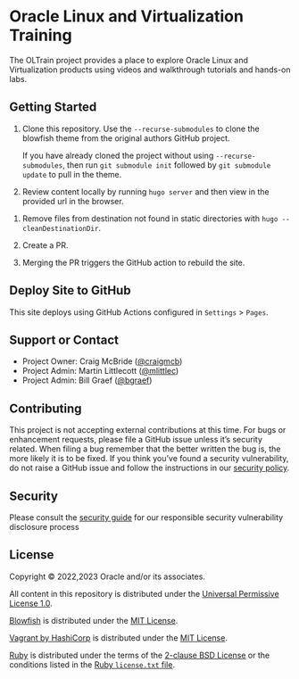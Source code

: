 # Oracle Linux and Virtualization Training

The OLTrain project provides a place to explore Oracle Linux and Virtualization products using videos and walkthrough tutorials and hands-on labs.

## Getting Started

1. Clone this repository. Use the `--recurse-submodules` to clone the blowfish theme from the original authors GitHub project.

   If you have already cloned the project without using `--recurse-submodules`, then run `git submodule init` followed by `git submodule update` to pull in the theme.

1. Review content locally by running `hugo server` and then view in the provided url in the browser.

<!-- 1. Generate the static site content by running `hugo -t blowfish` where blowfish is the theme to apply to the statically generated content. -->

1. Remove files from destination not found in static directories with `hugo --cleanDestinationDir`.

1. Create a PR.

1. Merging the PR triggers the GitHub action to rebuild the site.


## Deploy Site to GitHub

This site deploys using GitHub Actions configured in `Settings` > `Pages`.

## Support or Contact

- Project Owner: Craig McBride ([@craigmcb](https://github.com/craigmcb))
- Project Admin: Martin Littlecott ([@mlittlec](https://github.com/mlittlec))
- Project Admin: Bill Graef ([@bgraef](https://github.com/bgraef))


## Contributing

This project is not accepting external contributions at this time. For bugs or enhancement requests, please file a GitHub issue unless it’s security related. When filing a bug remember that the better written the bug is, the more likely it is to be fixed. If you think you’ve found a security vulnerability, do not raise a GitHub issue and follow the instructions in our [security policy](./SECURITY.md).

## Security

Please consult the [security guide](./SECURITY.md) for our responsible security vulnerability disclosure process

## License

Copyright &copy; 2022,2023 Oracle and/or its associates.

All content in this repository is distributed under the [Universal Permissive
License 1.0](https://oss.oracle.com/licenses/upl/).

[Blowfish](https://github.com/nunocoracao/blowfish) is distributed under the
[MIT License](https://github.com/nunocoracao/blowfish/blob/main/LICENSE).

[Vagrant by HashiCorp](https://www.vagrantup.com/) is distributed under the
[MIT License](https://github.com/hashicorp/vagrant/blob/master/LICENSE).

[Ruby](https://www.ruby-lang.org/en/) is distributed under the terms of the
[2-clause BSD License](https://opensource.org/licenses/BSD-2-Clause) or the
conditions listed in the [Ruby `license.txt` file](https://www.ruby-lang.org/en/about/license.txt).

